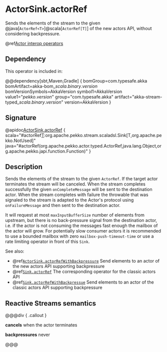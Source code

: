 # ActorSink.actorRef

Sends the elements of the stream to the given @java[`ActorRef<T>`]@scala[`ActorRef[T]`] of the new actors API, without considering backpressure.

@ref[Actor interop operators](../index.md#actor-interop-operators)

## Dependency

This operator is included in:

@@dependency[sbt,Maven,Gradle] {
  bomGroup=com.typesafe.akka bomArtifact=akka-bom_$scala.binary.version$ bomVersionSymbols=AkkaVersion
  symbol1=AkkaVersion
  value1="$pekko.version$"
  group="com.typesafe.akka"
  artifact="akka-stream-typed_$scala.binary.version$"
  version=AkkaVersion
}

## Signature

@apidoc[ActorSink.actorRef](ActorSink$) { scala="#actorRef[T](ref:org.apache.pekko.actor.typed.ActorRef[T],onCompleteMessage:T,onFailureMessage:Throwable=&gt;T):org.apache.pekko.stream.scaladsl.Sink[T,org.apache.pekko.NotUsed]" java="#actorRef(org.apache.pekko.actor.typed.ActorRef,java.lang.Object,org.apache.pekko.japi.function.Function)" }

## Description

Sends the elements of the stream to the given `ActorRef`.
If the target actor terminates the stream will be canceled.
When the stream completes successfully the given `onCompleteMessage`
will be sent to the destination actor.
When the stream completes with failure the throwable that was signaled
to the stream is adapted to the Actor's protocol using `onFailureMessage` and
then sent to the destination actor.

It will request at most `maxInputBufferSize` number of elements from
upstream, but there is no back-pressure signal from the destination actor,
i.e. if the actor is not consuming the messages fast enough the mailbox
of the actor will grow. For potentially slow consumer actors it is recommended
to use a bounded mailbox with zero `mailbox-push-timeout-time` or use a rate
limiting operator in front of this `Sink`.

See also:

* @ref[`ActorSink.actorRefWithBackpressure`](../ActorSink/actorRefWithBackpressure.md) Send elements to an actor of the new actors API supporting backpressure
* @ref[`Sink.actorRef`](../Sink/actorRef.md) The corresponding operator for the classic actors API
* @ref[`Sink.actorRefWithBackpressue`](../Sink/actorRefWithBackpressure.md) Send elements to an actor of the classic actors API supporting backpressure

## Reactive Streams semantics

@@@div { .callout }

**cancels** when the actor terminates

**backpressures** never

@@@
